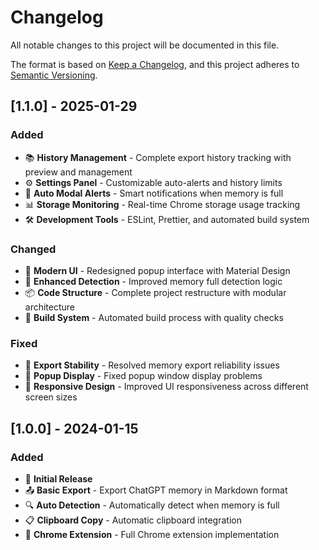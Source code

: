 # Changelog

All notable changes to this project will be documented in this file.

The format is based on [Keep a Changelog](https://keepachangelog.com/en/1.0.0/),
and this project adheres to [Semantic Versioning](https://semver.org/spec/v2.0.0.html).

## [1.1.0] - 2025-01-29

### Added

- 📚 **History Management** - Complete export history tracking with preview and management
- ⚙️ **Settings Panel** - Customizable auto-alerts and history limits
- 🔔 **Auto Modal Alerts** - Smart notifications when memory is full
- 📊 **Storage Monitoring** - Real-time Chrome storage usage tracking
- 🛠️ **Development Tools** - ESLint, Prettier, and automated build system

### Changed

- 🎨 **Modern UI** - Redesigned popup interface with Material Design
- 🧠 **Enhanced Detection** - Improved memory full detection logic
- 📦 **Code Structure** - Complete project restructure with modular architecture
- 🚀 **Build System** - Automated build process with quality checks

### Fixed

- 🐛 **Export Stability** - Resolved memory export reliability issues
- 🔧 **Popup Display** - Fixed popup window display problems
- 📱 **Responsive Design** - Improved UI responsiveness across different screen sizes

## [1.0.0] - 2024-01-15

### Added

- 🎉 **Initial Release**
- 📤 **Basic Export** - Export ChatGPT memory in Markdown format
- 🔍 **Auto Detection** - Automatically detect when memory is full
- 📋 **Clipboard Copy** - Automatic clipboard integration
- 🎯 **Chrome Extension** - Full Chrome extension implementation

